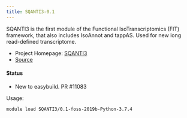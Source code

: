 ```yaml
---
title: SQANTI3-0.1
---
```

SQANTI3 is the first module of the Functional IsoTranscriptomics (FIT) framework,
 that also includes IsoAnnot and tappAS. Used for new long read-defined transcriptome.


 - Project Homepage: [SQANTI3](https://github.com/ConesaLab/SQANTI3)
 - [Source](https://github.com/ConesaLab/SQANTI3)

#### Status
 - New to easybuild. PR #11083

Usage:
```
module load SQANTI3/0.1-foss-2019b-Python-3.7.4
```
